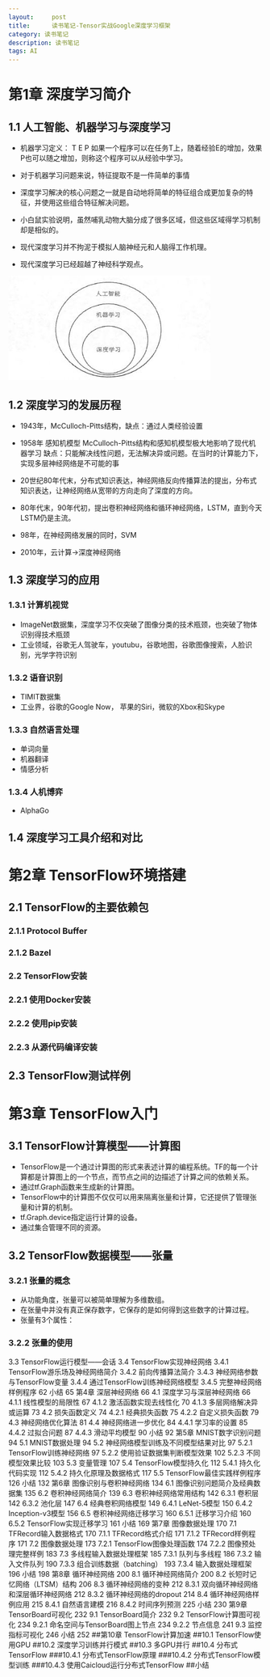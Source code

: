 ```yaml
---
layout:     post
title:      读书笔记-Tensor实战Google深度学习框架
category: 读书笔记
description: 读书笔记
tags: AI
---
```


# 第1章 深度学习简介 
## 1.1 人工智能、机器学习与深度学习
- 机器学习定义： T E P 如果一个程序可以在任务T上，随着经验E的增加，效果P也可以随之增加，则称这个程序可以从经验中学习。

- 对于机器学习问题来说，特征提取不是一件简单的事情
- 深度学习解决的核心问题之一就是自动地将简单的特征组合成更加复杂的特征，并使用这些组合特征解决问题。
- 小白鼠实验说明，虽然哺乳动物大脑分成了很多区域，但这些区域得学习机制却是相似的。
- 现代深度学习并不拘泥于模拟人脑神经元和人脑得工作机理。
- 现代深度学习已经超越了神经科学观点。<br>

![](images/2018-1-8-TensorFlow/1.jpg)

## 1.2 深度学习的发展历程
- 1943年，McCulloch-Pitts结构，缺点：通过人类经验设置

- 1958年 感知机模型 McCulloch-Pitts结构和感知机模型极大地影响了现代机器学习 缺点：只能解决线性问题，无法解决异或问题。在当时的计算能力下，实现多层神经网络是不可能的事

- 20世纪80年代末，分布式知识表达，神经网络反向传播算法的提出，分布式知识表达，让神经网络从宽带的方向走向了深度的方向。

- 80年代末，90年代初，提出卷积神经网络和循环神经网络，LSTM，直到今天LSTM仍是主流。

- 98年，在神经网络发展的同时，SVM

- 2010年，云计算->深度神经网络

## 1.3 深度学习的应用
### 1.3.1 计算机视觉
- ImageNet数据集，深度学习不仅突破了图像分类的技术瓶颈，也突破了物体识别得技术瓶颈
- 工业领域，谷歌无人驾驶车，youtubu，谷歌地图，谷歌图像搜索，人脸识别，光学字符识别

### 1.3.2 语音识别
- TIMIT数据集
- 工业界，谷歌的Google Now， 苹果的Siri，微软的Xbox和Skype

### 1.3.3 自然语言处理
- 单词向量
- 机器翻译
- 情感分析
### 1.3.4 人机博弈
- AlphaGo

## 1.4 深度学习工具介绍和对比

# 第2章 TensorFlow环境搭建
## 2.1 TensorFlow的主要依赖包
### 2.1.1 Protocol Buffer
### 2.1.2 Bazel
### 2.2 TensorFlow安装
### 2.2.1 使用Docker安装
### 2.2.2 使用pip安装
### 2.2.3 从源代码编译安装
## 2.3 TensorFlow测试样例

# 第3章 TensorFlow入门
## 3.1 TensorFlow计算模型——计算图
- TensorFlow是一个通过计算图的形式来表述计算的编程系统。TF的每一个计算都是计算图上的一个节点，而节点之间的边描述了计算之间的依赖关系。
- 通过tf.Graph函数来生成新的计算图。
- TensorFlow中的计算图不仅仅可以用来隔离张量和计算，它还提供了管理张量和计算的机制。
- tf.Graph.device指定运行计算的设备。
- 通过集合管理不同的资源。

## 3.2 TensorFlow数据模型——张量
### 3.2.1 张量的概念
- 从功能角度，张量可以被简单理解为多维数组。
- 在张量中并没有真正保存数字，它保存的是如何得到这些数字的计算过程。
- 张量有3个属性：

### 3.2.2 张量的使用 
3.3 TensorFlow运行模型——会话
3.4 TensorFlow实现神经网络
3.4.1 TensorFlow游乐场及神经网络简介
3.4.2 前向传播算法简介
3.4.3 神经网络参数与TensorFlow变量
3.4.4 通过TensorFlow训练神经网络模型
3.4.5 完整神经网络样例程序 62
小结 65
第4章 深层神经网络 66
4.1 深度学习与深层神经网络 66
4.1.1 线性模型的局限性 67
4.1.2 激活函数实现去线性化 70
4.1.3 多层网络解决异或运算 73
4.2 损失函数定义 74
4.2.1 经典损失函数 75
4.2.2 自定义损失函数 79
4.3 神经网络优化算法 81
4.4 神经网络进一步优化 84
4.4.1 学习率的设置 85
4.4.2 过拟合问题 87
4.4.3 滑动平均模型 90
小结 92
第5章 MNIST数字识别问题 94
5.1 MNIST数据处理 94
5.2 神经网络模型训练及不同模型结果对比 97
5.2.1 TensorFlow训练神经网络 97
5.2.2 使用验证数据集判断模型效果 102
5.2.3 不同模型效果比较 103
5.3 变量管理 107
5.4 TensorFlow模型持久化 112
5.4.1 持久化代码实现 112
5.4.2 持久化原理及数据格式 117
5.5 TensorFlow最佳实践样例程序 126
小结 132
第6章 图像识别与卷积神经网络 134
6.1 图像识别问题简介及经典数据集 135
6.2 卷积神经网络简介 139
6.3 卷积神经网络常用结构 142
6.3.1 卷积层 142
6.3.2 池化层 147
6.4 经典卷积网络模型 149
6.4.1 LeNet-5模型 150
6.4.2 Inception-v3模型 156
6.5 卷积神经网络迁移学习 160
6.5.1 迁移学习介绍 160
6.5.2 TensorFlow实现迁移学习 161
小结 169
第7章 图像数据处理 170
7.1 TFRecord输入数据格式 170
7.1.1 TFRecord格式介绍 171
7.1.2 TFRecord样例程序 171
7.2 图像数据处理 173
7.2.1 TensorFlow图像处理函数 174
7.2.2 图像预处理完整样例 183
7.3 多线程输入数据处理框架 185
7.3.1 队列与多线程 186
7.3.2 输入文件队列 190
7.3.3 组合训练数据（batching） 193
7.3.4 输入数据处理框架 196
小结 198
第8章 循环神经网络 200
8.1 循环神经网络简介 200
8.2 长短时记忆网络（LTSM）结构 206
8.3 循环神经网络的变种 212
8.3.1 双向循环神经网络和深层循环神经网络 212
8.3.2 循环神经网络的dropout 214
8.4 循环神经网络样例应用 215
8.4.1 自然语言建模 216
8.4.2 时间序列预测 225
小结 230
第9章 TensorBoard可视化 232
9.1 TensorBoard简介 232
9.2 TensorFlow计算图可视化 234
9.2.1 命名空间与TensorBoard图上节点 234
9.2.2 节点信息 241
9.3 监控指标可视化 246
小结 252
##第10章 TensorFlow计算加速
##10.1 TensorFlow使用GPU
##10.2 深度学习训练并行模式 
##10.3 多GPU并行
##10.4 分布式TensorFlow 
###10.4.1 分布式TensorFlow原理 
###10.4.2 分布式TensorFlow模型训练 
###10.4.3 使用Caicloud运行分布式TensorFlow 
##小结